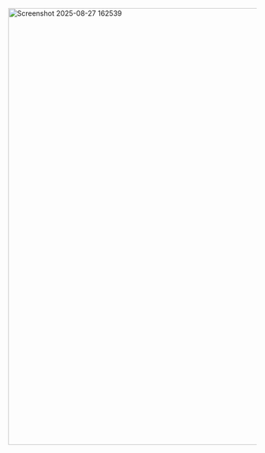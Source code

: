 <img width="656" height="887" alt="Screenshot 2025-08-27 162539" src="https://github.com/user-attachments/assets/651d5fbd-3368-47e1-ba67-096cebc9c944" />
